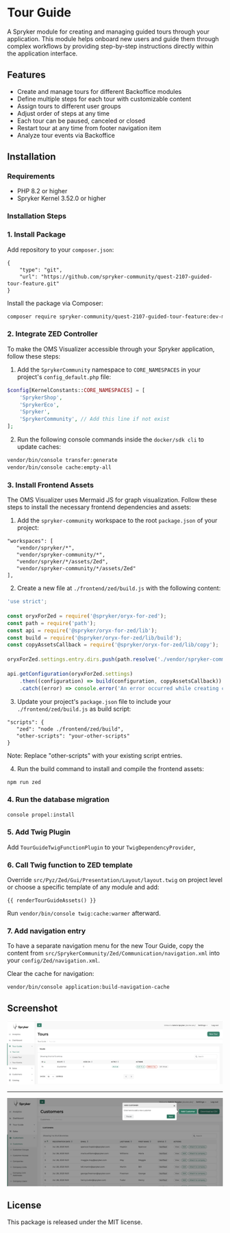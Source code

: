 # Tour Guide

A Spryker module for creating and managing guided tours through your application. This module helps onboard new users and guide them through complex workflows by providing step-by-step instructions directly within the application interface.

## Features

- Create and manage tours for different Backoffice modules
- Define multiple steps for each tour with customizable content
- Assign tours to different user groups
- Adjust order of steps at any time
- Each tour can be paused, canceled or closed
- Restart tour at any time from footer navigation item
- Analyze tour events via Backoffice

## Installation

### Requirements

- PHP 8.2 or higher
- Spryker Kernel 3.52.0 or higher

### Installation Steps

### 1. Install Package

Add repository to your `composer.json`:

```
{
    "type": "git",
    "url": "https://github.com/spryker-community/quest-2107-guided-tour-feature.git"
}
```

Install the package via Composer:

```bash
composer require spryker-community/quest-2107-guided-tour-feature:dev-main
```

### 2. Integrate ZED Controller

To make the OMS Visualizer accessible through your Spryker application, follow these steps:

1. Add the `SprykerCommunity` namespace to `CORE_NAMESPACES` in your project's `config_default.php` file:

```php
$config[KernelConstants::CORE_NAMESPACES] = [
    'SprykerShop',
    'SprykerEco',
    'Spryker',
    'SprykerCommunity', // Add this line if not exist
];
```

2. Run the following console commands inside the `docker/sdk cli` to update caches:

```bash
vendor/bin/console transfer:generate
vendor/bin/console cache:empty-all
```

### 3. Install Frontend Assets

The OMS Visualizer uses Mermaid JS for graph visualization. Follow these steps to install the necessary frontend dependencies and assets:

1. Add the `spryker-community` workspace to the root `package.json` of your project:

```
"workspaces": [
   "vendor/spryker/*",
   "vendor/spryker-community/*",
   "vendor/spryker/*/assets/Zed",
   "vendor/spryker-community/*/assets/Zed"
],
```

2. Create a new file at `./frontend/zed/build.js` with the following content:

```javascript
'use strict';

const oryxForZed = require('@spryker/oryx-for-zed');
const path = require('path');
const api = require('@spryker/oryx-for-zed/lib');
const build = require('@spryker/oryx-for-zed/lib/build');
const copyAssetsCallback = require('@spryker/oryx-for-zed/lib/copy');

oryxForZed.settings.entry.dirs.push(path.resolve('./vendor/spryker-community'));

api.getConfiguration(oryxForZed.settings)
    .then((configuration) => build(configuration, copyAssetsCallback))
    .catch((error) => console.error('An error occurred while creating configuration', error));
```

3. Update your project's `package.json` file to include your `./frontend/zed/build.js` as build script:

```
"scripts": {
   "zed": "node ./frontend/zed/build",
   "other-scripts": "your-other-scripts"
}
```

Note: Replace "other-scripts" with your existing script entries.

4. Run the build command to install and compile the frontend assets:

```bash
npm run zed
```

### 4. Run the database migration

```bash
console propel:install
```

### 5. Add Twig Plugin

Add `TourGuideTwigFunctionPlugin` to your `TwigDependencyProvider`,

### 6. Call Twig function to ZED template

Override `src/Pyz/Zed/Gui/Presentation/Layout/layout.twig` on project level or choose a specific template of any module and add:

```
{{ renderTourGuideAssets() }}
```

Run `vendor/bin/console twig:cache:warmer` afterward.

### 7. Add navigation entry

To have a separate navigation menu for the new Tour Guide, copy the content from `src/SprykerCommunity/Zed/Communication/navigation.xml` into your `config/Zed/navigation.xml`.

Clear the cache for navigation:

```
vendor/bin/console application:build-navigation-cache
```

## Screenshot

![Create a tour](img/tour_guide_1.png)

---

![Show a guided tour](img/tour_guide_2.png)

## License

This package is released under the MIT license.
